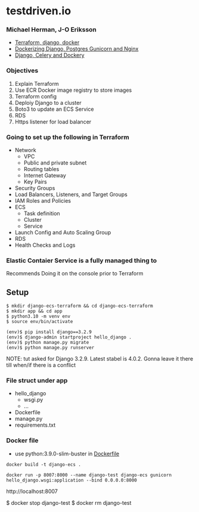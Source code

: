# testdriven.io
### Michael Herman, J-O Eriksson
* [Terraform, django, docker](https://testdriven.io/blog/deploying-django-to-ecs-with-terraform/?ref=morioh.com&utm_source=morioh.com)
* [Dockerizing Django, Postgres Gunicorn and Nginx](https://testdriven.io/blog/dockerizing-django-with-postgres-gunicorn-and-nginx/)
* [Django, Celery and Dockery](https://testdriven.io/blog/django-celery-periodic-tasks/)

### Objectives
1. Explain Terraform
1. Use ECR Docker image registry to store images
1. Terraform config
1. Deploiy Django to a cluster
1. Boto3 to update an ECS Service
1. RDS
209. Https listener for load balancer


### Going to set up the following in Terraform
* Network
    * VPC
    * Public and private subnet
    * Routing tables
    * Internet Gateway
    * Key Pairs
* Security Groups
* Load Balancers, Listeners, and Target Groups
* IAM Roles and Policies
* ECS
    * Task definition
    * Cluster
    * Service
* Launch Config and Auto Scaling Group
* RDS
* Health Checks and Logs

### Elastic Contaier Service is a fully managed thing to 
Recommends Doing it on the console prior to Terraform
## Setup
```
$ mkdir django-ecs-terraform && cd django-ecs-terraform
$ mkdir app && cd app
$ python3.10 -m venv env
$ source env/bin/activate

(env)$ pip install django==3.2.9
(env)$ django-admin startproject hello_django .
(env)$ python manage.py migrate
(env)$ python manage.py runserver
```

NOTE:
tut asked for Django 3.2.9. Latest stabel is 4.0.2. Gonna leave it there till when/if there is a conflict

### File struct under app
* hello_django
    * wsgi.py
    * ...
* Dockerfile
* manage.py
* requirements.txt
### Docker file
* use python:3.9.0-slim-buster in [Dockerfile](app/Dockerfile)

```
docker build -t django-ecs .

docker run -p 8007:8000 --name django-test django-ecs gunicorn hello_django.wsgi:application --bind 0.0.0.0:8000
```
http://localhost:8007

$ docker stop django-test
$ docker rm django-test
